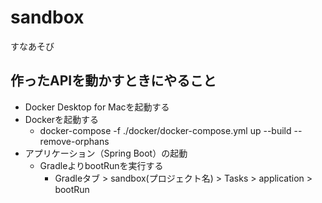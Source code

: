 # sandbox
すなあそび
## 作ったAPIを動かすときにやること
- Docker Desktop for Macを起動する
- Dockerを起動する
  - docker-compose -f ./docker/docker-compose.yml up --build --remove-orphans
- アプリケーション（Spring Boot）の起動
  - GradleよりbootRunを実行する
    - Gradleタブ > sandbox(プロジェクト名) > Tasks > application > bootRun
